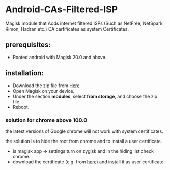 # Android-CAs-Filtered-ISP
Magisk module that Adds internet filtered ISPs (Such as NetFree, NetSpark, Rimon, Hadran etc.) CA certificates as system
Certificates.

## prerequisites:
* Rooted android with Magisk 20.0 and above.

## installation:
* Download the zip file from [Here](https://github.com/Sivan22/ca-netfree/releases).
* Open Magisk on your device.
* Under the section **modules**, select **from storage**, and choose the zip file.
* Reboot.

### solution for chrome above 100.0
the latest versions of Google chrome will not work with system certificates. 

the solution is to hide the root from chrome and to install a user certificate.

* is magisk app -> settings turn on zygisk and in the hiding list check chrome.
* download the certificate (e.g. from [here](https://netfree.link/wiki/%D7%94%D7%AA%D7%A7%D7%A0%D7%AA_%D7%AA%D7%A2%D7%95%D7%93%D7%94_%D7%91%D7%90%D7%A0%D7%93%D7%A8%D7%95%D7%90%D7%99%D7%93)) and install it as user certificate.
